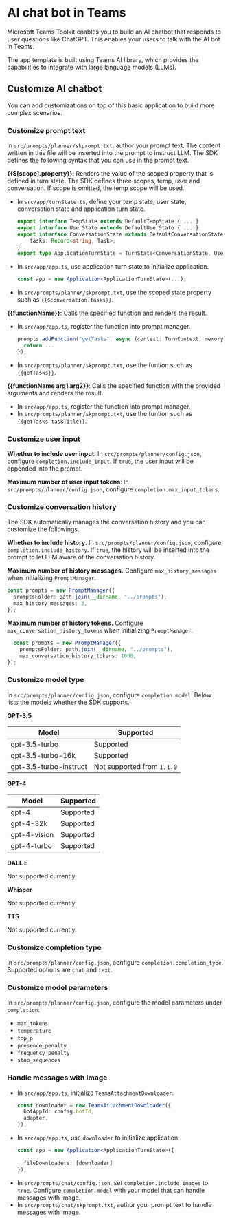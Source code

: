 # AI chat bot in Teams

Microsoft Teams Toolkit enables you to build an AI chatbot that responds to user questions like ChatGPT. This enables your users to talk with the AI bot in Teams.

The app template is built using Teams AI library, which provides the capabilities to integrate with large language models (LLMs).

## Customize AI chatbot

You can add customizations on top of this basic application to build more complex scenarios.

### Customize prompt text

In `src/prompts/planner/skprompt.txt`, author your prompt text. The content written in this file will be inserted into the prompt to instruct LLM. The SDK defines the following syntax that you can use in the prompt text.

**{{$[scope].property}}**: Renders the value of the scoped property that is defined in turn state. The SDK defines three scopes, temp, user and conversation. If scope is omitted, the temp scope will be used.
- In `src/app/turnState.ts`, define your temp state, user state, conversation state and application turn state.
    ```ts
    export interface TempState extends DefaultTempState { ... }
    export interface UserState extends DefaultUserState { ... }
    export interface ConversationState extends DefaultConversationState {
        tasks: Record<string, Task>;
    }
    export type ApplicationTurnState = TurnState<ConversationState, UserState, TempState>;
    ``` 
- In `src/app/app.ts`, use application turn state to initialize application.
    ```ts
    const app = new Application<ApplicationTurnState>(...);
    ```
- In `src/prompts/planner/skprompt.txt`, use the scoped state property such as `{{$conversation.tasks}}`.

**{{functionName}}**: Calls the specified function and renders the result.
- In `src/app/app.ts`, register the function into prompt manager.
    ```ts
    prompts.addFunction("getTasks", async (context: TurnContext, memory: Memory, functions: PromptFunctions, tokenizer: Tokenizer, args: string[]) => {
      return ...
    });
    ```
- In `src/prompts/planner/skprompt.txt`, use the funtion such as `{{getTasks}}`.

**{{functionName arg1 arg2}}**: Calls the specified function with the provided arguments and renders the result.
- In `src/app/app.ts`, register the function into prompt manager.
- In `src/prompts/planner/skprompt.txt`, use the funtion such as `{{getTasks taskTitle}}`.

### Customize user input

**Whether to include user input**: In `src/prompts/planner/config.json`, configure `completion.include_input`. If `true`, the user input will be appended into the prompt.

**Maximum number of user input tokens**: In `src/prompts/planner/config.json`, configure `completion.max_input_tokens`.

### Customize conversation history

The SDK automatically manages the conversation history and you can customize the followings.

**Whether to include history.** In `src/prompts/planner/config.json`, configure `completion.include_history`. If `true`, the history will be inserted into the prompt to let LLM aware of the conversation history.

**Maximum number of history messages.** Configure `max_history_messages` when initializing `PromptManager`.
```ts
const prompts = new PromptManager({
  promptsFolder: path.join(__dirname, "../prompts"),
  max_history_messages: 3,
});
```

**Maximum number of history tokens.** Configure `max_conversation_history_tokens` when initializing `PromptManager`.
```ts
  const prompts = new PromptManager({
    promptsFolder: path.join(__dirname, "../prompts"),
    max_conversation_history_tokens: 1000,
});
```

### Customize model type

In `src/prompts/planner/config.json`, configure `completion.model`. Below lists the models whether the SDK supports.

**GPT-3.5**

| Model | Supported |
|----------|------|
| gpt-3.5-turbo | Supported |
| gpt-3.5-turbo-16k | Supported |
| gpt-3.5-turbo-instruct| Not supported from `1.1.0` |

**GPT-4**

| Model | Supported |
|----------|------|
| gpt-4 | Supported |
| gpt-4-32k | Supported |
| gpt-4-vision | Supported |
| gpt-4-turbo | Supported |

**DALL·E**

Not supported currently.

**Whisper**

Not supported currently.

**TTS**

Not supported currently.

### Customize completion type

In `src/prompts/planner/config.json`, configure `completion.completion_type`. Supported options are `chat` and `text`.

### Customize model parameters

In `src/prompts/planner/config.json`, configure the model parameters under `completion`:
- `max_tokens`
- `temperature`
- `top_p`
- `presence_penalty`
- `frequency_penalty`
- `stop_sequences`

### Handle messages with image

- In `src/app/app.ts`, initialize `TeamsAttachmentDownloader`.
    ```ts
    const downloader = new TeamsAttachmentDownloader({
      botAppId: config.botId,
      adapter,
    });
    ```
- In `src/app/app.ts`, use `downloader` to initialize application.
    ```ts
    const app = new Application<ApplicationTurnState>({
      ...
      fileDownloaders: [downloader]
    });
    ```
- In `src/prompts/chat/config.json`, set `completion.include_images` to `true`. Configure `completion.model` with your model that can handle messages with image.
- In `src/prompts/chat/skprompt.txt`, author your prompt text to handle messages with image.
